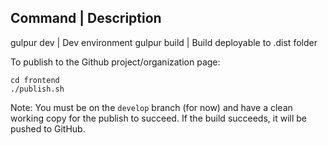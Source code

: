 Command         | Description
----------------------------------
gulpur dev      | Dev environment
gulpur build    | Build deployable to .dist folder


To publish to the Github project/organization page:
````
cd frontend
./publish.sh
````
Note: You must be on the `develop` branch (for now) and have a clean working copy for the publish to succeed. If the build succeeds, it will be pushed to GitHub.
